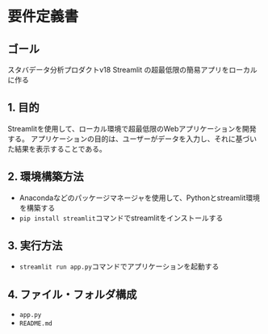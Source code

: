 # 要件定義書

## ゴール
スタバデータ分析プロダクトv18 Streamlit の超最低限の簡易アプリをローカルに作る

## 1. 目的
Streamlitを使用して、ローカル環境で超最低限のWebアプリケーションを開発する。
アプリケーションの目的は、ユーザーがデータを入力し、それに基づいた結果を表示することである。

## 2. 環境構築方法
- Anacondaなどのパッケージマネージャを使用して、Pythonとstreamlit環境を構築する
- `pip install streamlit`コマンドでstreamlitをインストールする

## 3. 実行方法
- `streamlit run app.py`コマンドでアプリケーションを起動する

## 4. ファイル・フォルダ構成
- `app.py`
- `README.md`
